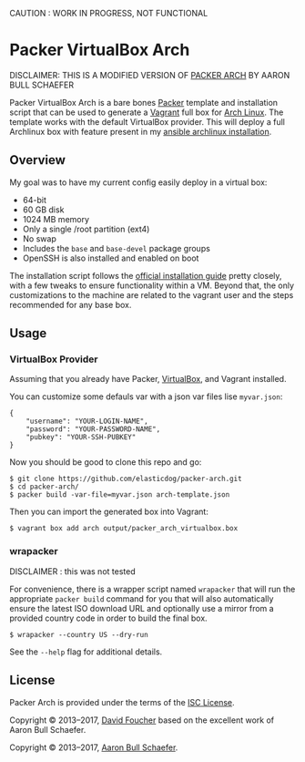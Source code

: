 CAUTION : WORK IN PROGRESS, NOT FUNCTIONAL

Packer VirtualBox Arch
======================

DISCLAIMER: THIS IS A MODIFIED VERSION OF [PACKER ARCH](https://github.com/elasticdog/packer-arch) BY AARON BULL SCHAEFER

Packer VirtualBox Arch is a bare bones [Packer](https://www.packer.io/) template and
installation script that can be used to generate a [Vagrant](https://www.vagrantup.com/)
full box for [Arch Linux](https://www.archlinux.org/). The template works
with the default VirtualBox provider. This will deploy a full Archlinux box
with feature present in my [ansible archlinux installation](https://github.com/tyjak/ansible-archlinux).

Overview
--------

My goal was to have my current config easily deploy in a virtual box:

* 64-bit
* 60 GB disk
* 1024 MB memory
* Only a single /root partition (ext4)
* No swap
* Includes the `base` and `base-devel` package groups
* OpenSSH is also installed and enabled on boot

The installation script follows the
[official installation guide](https://wiki.archlinux.org/index.php/Installation_Guide)
pretty closely, with a few tweaks to ensure functionality within a VM. Beyond
that, the only customizations to the machine are related to the vagrant user
and the steps recommended for any base box.

Usage
-----

### VirtualBox Provider

Assuming that you already have Packer,
[VirtualBox](https://www.virtualbox.org/), and Vagrant installed.

You can customize some defauls var with a json var files lise `myvar.json`:

    {
        "username": "YOUR-LOGIN-NAME",
        "password": "YOUR-PASSWORD-NAME",
        "pubkey": "YOUR-SSH-PUBKEY"
    }

Now you should be good to clone this repo and go:

    $ git clone https://github.com/elasticdog/packer-arch.git
    $ cd packer-arch/
    $ packer build -var-file=myvar.json arch-template.json

Then you can import the generated box into Vagrant:

    $ vagrant box add arch output/packer_arch_virtualbox.box


### wrapacker

DISCLAIMER : this was not tested

For convenience, there is a wrapper script named `wrapacker` that will run the
appropriate `packer build` command for you that will also automatically ensure
the latest ISO download URL and optionally use a mirror from a provided country
code in order to build the final box.

    $ wrapacker --country US --dry-run

See the `--help` flag for additional details.


License
-------

Packer Arch is provided under the terms of the
[ISC License](https://en.wikipedia.org/wiki/ISC_license).

Copyright &copy; 2013&#8211;2017, [David Foucher](mailto:dev@tyjak.net) 
based on the excellent work of Aaron Bull Schaefer.

Copyright &copy; 2013&#8211;2017, [Aaron Bull Schaefer](mailto:aaron@elasticdog.com).
